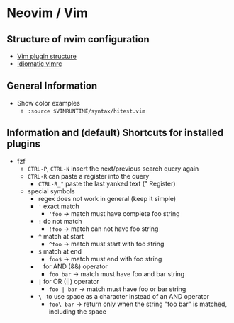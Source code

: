 # Neovim / Vim

## Structure of nvim configuration

- [Vim plugin structure](https://learnvimscriptthehardway.stevelosh.com/chapters/42.html)
- [Idiomatic vimrc](https://github.com/romainl/idiomatic-vimrc)

## General Information

- Show color examples
  - `:source $VIMRUNTIME/syntax/hitest.vim`

## Information and (default) Shortcuts for installed plugins

- fzf
  - `CTRL-P`, `CTRL-N` insert the next/previous search query again
  - `CTRL-R` can paste a register into the query
    - `CTRL-R_"` paste the last yanked text (" Register)
  - special symbols
    - regex does not work in general (keep it simple)
    - `'` exact match
      - `'foo` -> match must have complete foo string
    - `!` do not match
      - `!foo` -> match can not have foo string
    - `^` match at start
      - `^foo` -> match must start with foo string
    - `$` match at end
      - `foo$` -> match must end with foo string
    - ` ` for AND (&&) operator
      - `foo bar` -> match must have foo and bar string
    - `|` for OR (||) operator
      - `foo | bar` -> match must have foo or bar string
    - `\ ` to use space as a character instead of an AND operator
      - `foo\ bar` -> return only when the string "foo bar" is matched, including the space
